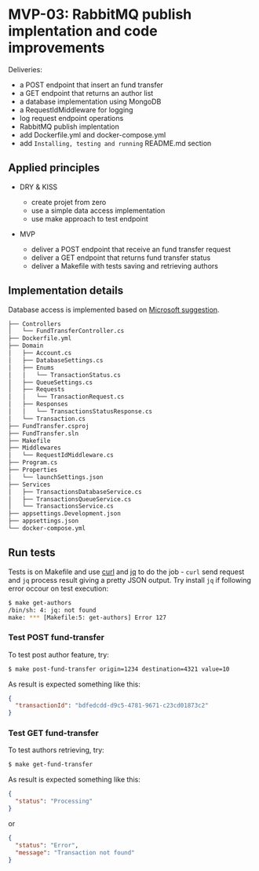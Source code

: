 # MVP-03: RabbitMQ publish implentation and code improvements

Deliveries:

 * a POST endpoint that insert an fund transfer
 * a GET endpoint that returns an author list
 * a database implementation using MongoDB
 * a RequestIdMiddleware for logging
 * log request endpoint operations
 * RabbitMQ publish implentation
 * add Dockerfile.yml and docker-compose.yml
 * add `Installing, testing and running` README.md section

## Applied principles

 * DRY & KISS

   * create projet from zero
   * use a simple data access implementation
   * use make approach to test endpoint
 
 * MVP
 
   * deliver a POST endpoint that receive an fund transfer request
   * deliver a GET endpoint that returns fund transfer status
   * deliver a Makefile with tests saving and retrieving authors

## Implementation details

Database access is implemented based on [Microsoft suggestion](https://learn.microsoft.com/en-us/aspnet/core/tutorials/first-mongo-app?view=aspnetcore-7.0&tabs=visual-studio-code).

``` bash
├── Controllers
│   └── FundTransferController.cs
├── Dockerfile.yml
├── Domain
│   ├── Account.cs
│   ├── DatabaseSettings.cs
│   ├── Enums
│   │   └── TransactionStatus.cs
│   ├── QueueSettings.cs
│   ├── Requests
│   │   └── TransactionRequest.cs
│   ├── Responses
│   │   └── TransactionsStatusResponse.cs
│   └── Transaction.cs
├── FundTransfer.csproj
├── FundTransfer.sln
├── Makefile
├── Middlewares
│   └── RequestIdMiddleware.cs
├── Program.cs
├── Properties
│   └── launchSettings.json
├── Services
│   ├── TransactionsDatabaseService.cs
│   ├── TransactionsQueueService.cs
│   └── TransactionsService.cs
├── appsettings.Development.json
├── appsettings.json
└── docker-compose.yml
```

## Run tests

Tests is on Makefile and use [curl](https://curl.se/) and [jq](https://jqlang.github.io/jq/) to do the job - `curl` send request and `jq` process result giving a pretty JSON output. Try install `jq` if following error occour on test execution:

``` bash
$ make get-authors
/bin/sh: 4: jq: not found
make: *** [Makefile:5: get-authors] Error 127
```

### Test POST fund-transfer

To test post author feature, try:

``` bash
$ make post-fund-transfer origin=1234 destination=4321 value=10
```

As result is expected something like this:

``` json
{
  "transactionId": "bdfedcdd-d9c5-4781-9671-c23cd01873c2"
}
```

### Test GET fund-transfer

To test authors retrieving, try:

``` bash
$ make get-fund-transfer
```

As result is expected something like this:

``` json
{
  "status": "Processing"
}
```
or
``` json
{
  "status": "Error",
  "message": "Transaction not found"
}
```
